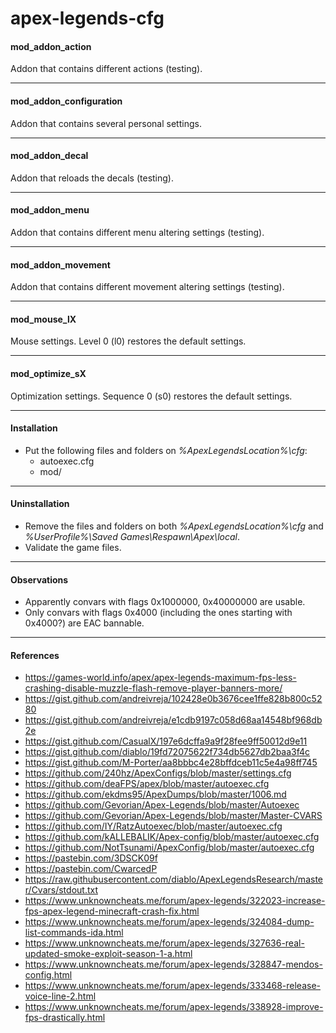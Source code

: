 # apex-legends-cfg

#### mod_addon_action
Addon that contains different actions (testing).
***
#### mod_addon_configuration
Addon that contains several personal settings.
***
#### mod_addon_decal
Addon that reloads the decals (testing).
***
#### mod_addon_menu
Addon that contains different menu altering settings (testing).
***
#### mod_addon_movement
Addon that contains different movement altering settings (testing).
***
#### mod_mouse_lX
Mouse settings. Level 0 (l0) restores the default settings.
***
#### mod_optimize_sX
Optimization settings. Sequence 0 (s0) restores the default settings.
***
#### Installation
- Put the following files and folders on *%ApexLegendsLocation%\cfg*:
    - autoexec.cfg
    - mod/
***
#### Uninstallation
- Remove the files and folders on both *%ApexLegendsLocation%\cfg* and *%UserProfile%\Saved Games\Respawn\Apex\local*.
- Validate the game files.
***
#### Observations
- Apparently convars with flags 0x1000000, 0x40000000 are usable.
- Only convars with flags 0x4000 (including the ones starting with 0x4000?) are EAC bannable.
***
#### References
- https://games-world.info/apex/apex-legends-maximum-fps-less-crashing-disable-muzzle-flash-remove-player-banners-more/
- https://gist.github.com/andreivreja/102428e0b3676cee1ffe828b800c5280
- https://gist.github.com/andreivreja/e1cdb9197c058d68aa14548bf968db2e
- https://gist.github.com/CasualX/197e6dcffa9a9f28fee9ff50012d9e11
- https://gist.github.com/diablo/19fd72075622f734db5627db2baa3f4c
- https://gist.github.com/M-Porter/aa8bbbc4e28bffdceb11c5e4a98ff745
- https://github.com/240hz/ApexConfigs/blob/master/settings.cfg
- https://github.com/deaFPS/apex/blob/master/autoexec.cfg
- https://github.com/ekdms95/ApexDumps/blob/master/1006.md
- https://github.com/Gevorian/Apex-Legends/blob/master/Autoexec
- https://github.com/Gevorian/Apex-Legends/blob/master/Master-CVARS
- https://github.com/IY/RatzAutoexec/blob/master/autoexec.cfg
- https://github.com/kALLEBALIK/Apex-config/blob/master/autoexec.cfg
- https://github.com/NotTsunami/ApexConfig/blob/master/autoexec.cfg
- https://pastebin.com/3DSCK09f
- https://pastebin.com/CwarcedP
- https://raw.githubusercontent.com/diablo/ApexLegendsResearch/master/Cvars/stdout.txt
- https://www.unknowncheats.me/forum/apex-legends/322023-increase-fps-apex-legend-minecraft-crash-fix.html
- https://www.unknowncheats.me/forum/apex-legends/324084-dump-list-commands-ida.html
- https://www.unknowncheats.me/forum/apex-legends/327636-real-updated-smoke-exploit-season-1-a.html
- https://www.unknowncheats.me/forum/apex-legends/328847-mendos-config.html
- https://www.unknowncheats.me/forum/apex-legends/333468-release-voice-line-2.html
- https://www.unknowncheats.me/forum/apex-legends/338928-improve-fps-drastically.html
